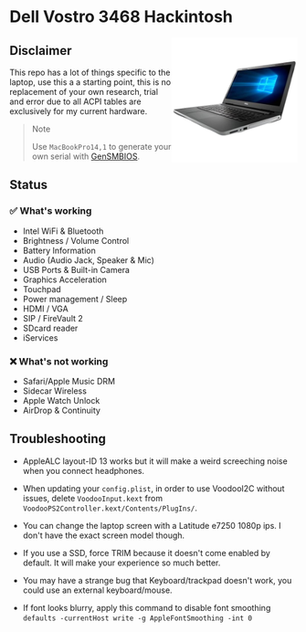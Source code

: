 <h1>Dell Vostro 3468 Hackintosh</h1>

<img src="https://raw.githubusercontent.com/HBlanqueto/vostro3468-hackintosh/main/.github/assets/vostro.png" alt="img" align="right" width="220px">

## Disclaimer

This repo has a lot of things specific to the laptop, use this a a starting point, this is no replacement of your own research, trial and error due to all ACPI tables are exclusively for my current hardware.

> Note
>
> Use `MacBookPro14,1` to generate your own serial with [GenSMBIOS](https://github.com/corpnewt/GenSMBIOS).

## Status
### ✅ What's working

- Intel WiFi & Bluetooth
- Brightness / Volume Control
- Battery Information
- Audio (Audio Jack, Speaker & Mic)
- USB Ports & Built-in Camera
- Graphics Acceleration
- Touchpad
- Power management / Sleep
- HDMI / VGA
- SIP / FireVault 2
- SDcard reader
- iServices

### ❌ What's not working

- Safari/Apple Music DRM
- Sidecar Wireless
- Apple Watch Unlock
- AirDrop & Continuity

## Troubleshooting

- AppleALC layout-ID 13 works but it will make a weird screeching noise when you connect headphones.

- When updating your `config.plist`, in order to use VoodooI2C without issues, delete `VoodooInput.kext` from `VoodooPS2Controller.kext/Contents/PlugIns/`.

- You can change the laptop screen with a Latitude e7250 1080p ips. I don't have the exact screen model though.

- If you use a SSD, force TRIM because it doesn't come enabled by default. It will make your experience so much better.

- You may have a strange bug that Keyboard/trackpad doesn't work, you could use an external keyboard/mouse.

- If font looks blurry, apply this command to disable font smoothing `defaults -currentHost write -g AppleFontSmoothing -int 0`
